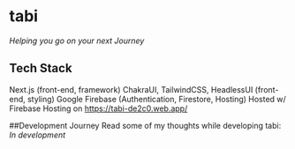 # tabi
*Helping you go on your next Journey*

## Tech Stack 
Next.js (front-end, framework)
ChakraUI, TailwindCSS, HeadlessUI (front-end, styling) 
Google Firebase (Authentication, Firestore, Hosting) 
Hosted w/ Firebase Hosting on https://tabi-de2c0.web.app/

##Development Journey 
Read some of my thoughts while developing tabi: *In development*
